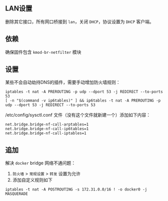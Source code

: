 ## LAN设置
删除其它接口，所有网口桥接到 `lan`，关闭 `DHCP`，协议设置为 `DHCP` 客户端。

## 依赖
确保固件包含 `kmod-br-netfilter` 模块

## 设置
某些不会自动劫持DNS的插件，需要手动增加防火墙规则：
```
iptables -t nat -A PREROUTING -p udp --dport 53 -j REDIRECT --to-ports 53
[ -n "$(command -v ip6tables)" ] && ip6tables -t nat -A PREROUTING -p udp --dport 53 -j REDIRECT --to-ports 53
```
/etc/config/sysctl.conf 文件（没有这个文件就新建一个）添加如下内容：
```
net.bridge.bridge-nf-call-arptables=1
net.bridge.bridge-nf-call-ip6tables=1
net.bridge.bridge-nf-call-iptables=1
```

## 追加
解决 `docker` bridge 网络不通问题：  
1. `防火墙` > `常规设置` > `转发` 设置为允许
2. 添加自定义规则如下
```
iptables -t nat -A POSTROUTING -s 172.31.0.0/16 ! -o docker0 -j MASQUERADE
```

